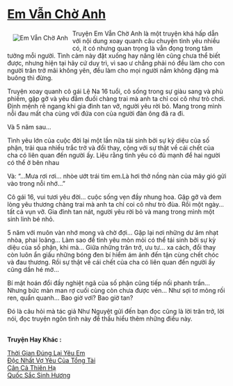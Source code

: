 <a href="https://utruyen.com/truyen/em-van-cho-anh/20348/" title="Em Vẫn Chờ Anh"><h1>Em Vẫn Chờ Anh</h1></a><div style="display:table"><img align="right" style="float: left; padding: 10px;" src="https://utruyen.com/images/story/200x260/em-van-cho-anh.jpg" alt="Em Vẫn Chờ Anh">Truyện Em Vẫn Chờ Anh là một truyện khá hấp dẫn với nội dung xoay quanh câu chuyện tình yêu nhiều có, ít có nhưng quan trọng là vẫn đọng trong tâm tưởng mỗi người. Tình cảm này đặt xuống hay nâng lên cũng chưa thể biết được, nhưng hiện tại hãy cứ duy trì, vì sao ư chẳng phải nó đều làm cho con người trăn trở mãi không yên, đều làm cho mọi người nắm không đặng mà buông thì đừng.<p></p>Truyện xoay quanh cô gái Lệ Na 16 tuổi, cô sống trong sự giàu sang và phù phiếm, gặp gỡ và yêu đắm đuối chàng trai mà anh ta chỉ coi cô như trò chơi. Định mệnh rẽ ngang khi gia đình tan vỡ, người yêu rời bỏ. Mang trong mình nỗi đau mất cha cùng với đứa con của người đàn ông đã ra đi.<p></p>Và 5 năm sau…<p></p>Tình yêu lớn của cuộc đời lại một lần nữa tái sinh bởi sự kỳ diệu của số phận, trải qua nhiều trắc trở và đổi thay, cộng với sự thật về cái chết của cha có liên quan đến người ấy. Liệu rằng tình yêu có đủ mạnh để hai người có thể ở bên nhau<p></p>Và: “...Mưa rơi rơi... nhòe ướt trái tim em.Là hơi thở nồng nàn của mây gió gửi vào trong nỗi nhớ...”<p></p>Cô gái 16, vui tươi yêu đời… cuộc sống vẹn đầy nhung hoa. Gặp gỡ và đem lòng yêu thương chàng trai mà anh ta chỉ coi cô như trò đùa. Rồi một ngày… tất cả vụn vỡ. Gia đình tan nát, người yêu rời bỏ và mang trong mình một sinh linh bé nhỏ.<p></p>5 năm với muôn vàn nhớ mong và chờ đợi... Gặp lại nơi những dư âm nhạt nhòa, phai loãng... Làm sao để tình yêu mòn mỏi có thể tái sinh bởi sự kỳ diệu của số phận, khi mà... Giữa những trăn trở, ưu tư… xa cách, đổi thay còn luôn ẩn giấu những bóng đen bí hiểm ám ảnh đến tận cùng chết chóc và đau thương. Rồi sự thật về cái chết của cha có liên quan đến người ấy cũng dần hé mở…<p></p>Bí mật hoán đổi đầy nghiệt ngã của số phận cũng tiếp nối phanh trần... Nhưng bức màn man rợ cuối cùng còn chưa được vén... Như sợi tơ mỏng rối ren, quẩn quanh... Bao giờ vơi? Bao giờ tan?<p></p>Đó là câu hỏi mà tác giả Như Nguyệt gửi đến bạn đọc cũng là lời trăn trở, lời nói, đọc truyện ngôn tình này để thấu hiểu thêm những điều này.</div><p><br><b>Truyện Hay Khác :</b></p><a href="https://utruyen.com/truyen/thoi-gian-dung-lai-yeu-em/20368/" alt="Thời Gian Đúng Lại Yêu Em">Thời Gian Đúng Lại Yêu Em</a><br/><a href="https://truyenngontinhay.wordpress.com/2019/10/03/doc-nhat-vo-yeu-cua-tong-tai/" alt="Độc Nhất Vợ Yêu Của Tổng Tài">Độc Nhất Vợ Yêu Của Tổng Tài</a><br/><a href="https://truyenngontinhay.wordpress.com/2019/10/03/can-ca-thien-ha/" alt="Cân Cả Thiên Hạ">Cân Cả Thiên Hạ</a><br/><a href="https://truyenngontinhay.wordpress.com/2019/10/03/quoc-sac-sinh-huong/" alt="Quốc Sắc Sinh Hương">Quốc Sắc Sinh Hương</a><br/>